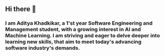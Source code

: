 ## Hi there 👋
### I am Aditya Khadkikar, a 1'st year Software Engineering and Management student, with a growing interest in AI and Machine Learning. I am striving and eager to delve deeper into learning new skills, that aim to meet today's advancing software industry's demands.

<!--
**adityak714/adityak714** is a ✨ _special_ ✨ repository because its `README.md` (this file) appears on your GitHub profile.

Here are some ideas to get you started:

- 🔭 I’m currently working on ...
- 🌱 I’m currently learning ...
- 👯 I’m looking to collaborate on ...
- 🤔 I’m looking for help with ...
- 💬 Ask me about ...
- 📫 How to reach me: ...
- 😄 Pronouns: ...
- ⚡ Fun fact: ...
-->

